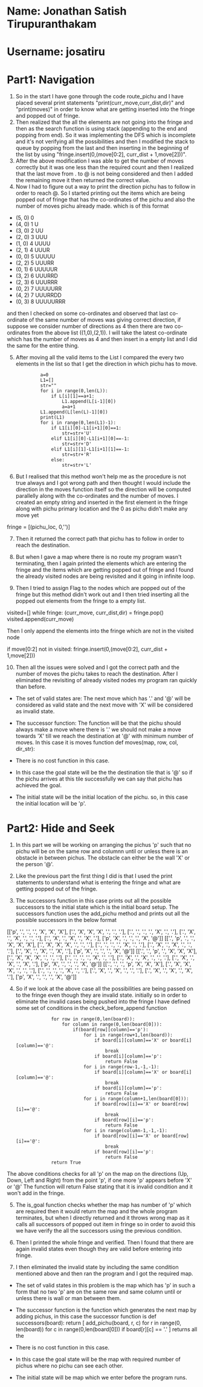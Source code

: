 # Name: Jonathan Satish Tirupuranthakam
# Username: josatiru 

# Part1: Navigation

1. So in the start I have gone through the code route_pichu and I have placed several print statements "print(curr_move,curr_dist,dir)" and "print(moves)" in order to know what are getting inserted into the fringe and popped out of fringe.
2. Then realized that the all the elements are not going into the fringe and then as the search function is using stack (appending to the end and popping from end). So it was implementing the DFS which is incomplete and it's not verifying all the possibilities and then I modified the stack to queue by popping from the last and then inserting in the beginning of the list by using "fringe.insert(0,(move[0:2], curr_dist + 1,move[2]))".
3. After the above modification I was able to get the number of moves correctly but it was one less than the required count and then I realized that the last move from . to @ is not being considered and then I added the remaining move it then returned the correct value.
4. Now I had to figure out a way to print the direction pichu has to follow in order to reach @. So I started printing out the items which are being popped out of fringe that has the co-ordinates of the pichu and also the number of moves pichu already made. which is of this format
- (5, 0) 0
- (4, 0) 1 U
- (3, 0) 2 UU
- (2, 0) 3 UUU
- (1, 0) 4 UUUU
- (2, 1) 4 UUUR
- (0, 0) 5 UUUUU
- (2, 2) 5 UUURR
- (0, 1) 6 UUUUUR
- (3, 2) 6 UUURRD
- (2, 3) 6 UUURRR
- (0, 2) 7 UUUUURR
- (4, 2) 7 UUURRDD
- (0, 3) 8 UUUUURRR

and then I checked on some co-ordinates and observed that last co-ordinate of the same number of moves was giving correct direction, if suppose we consider number of directions as 4 then there are two co-ordinates from the above list ((1,0),(2,1)). I will take the latest co-ordinate which has the number of moves as 4 and then insert in a empty list and I did the same for the entire thing.

5. After moving all the valid items to the List I compared the every two elements in the list so that I get the direction in which pichu has to move.

                a=0
                L1=[]
                str=""
                for i in range(0,len(L)):
                    if L[i][1]==a+1:
                        L1.append(L[i-1][0])
                        a=a+1
                L1.append(L[len(L)-1][0])
                print(L1)
                for i in range(0,len(L1)-1):
                    if L1[i][0]-L1[i+1][0]==1:
                        str=str+'U'
                    elif L1[i][0]-L1[i+1][0]==-1:
                        str=str+'D'
                    elif L1[i][1]-L1[i+1][1]==-1:
                        str=str+'R'
                    else:
                        str=str+'L'

6. But I realised that this method won't help me as the procedure is not true always and I got wrong path and then thought I would include the direction in the moves function itself so the direction will be computed parallelly along with the co-ordinates and the number of moves. I created an empty string and inserted in the first element in the fringe along with pichu primary location and the 0 as pichu didn't make any move yet

fringe = [(pichu_loc, 0,'')]

7. Then it returned the correct path that pichu has to follow in order to reach the destination.

8. But when I gave a map where there is no route my program wasn't terminating, then I again printed the elements which are entering the fringe and the items which are getting popped out of fringe and I found the already visited nodes are being revisited and it going in infinite loop.

9. Then I tried to assign Flag to the nodes which are popped out of the fringe but this method didn't work out and I then tried inserting all the popped out elements from the fringe to a empty list.

visited=[]
    while fringe:
        (curr_move, curr_dist,dir) = fringe.pop()
        visited.append(curr_move)

Then I only append the elements into the fringe which are not in the visited node

if move[0:2] not in visited:
    fringe.insert(0,(move[0:2], curr_dist + 1,move[2]))

10. Then all the issues were solved and I got the correct path and the number of moves the pichu takes to reach the destination. After I eliminated the revisiting of already visited nodes my program ran quickly than before.


* The set of valid states are: The next move which has '.' and '@' will be considered as valid state and the next move with 'X' will be considered as invalid state.

* The successor function: The function will be that the pichu should always make a move where there is '.' we should not make a move towards 'X' till we reach the destination at '@' with minimum number of moves. In this case it is moves function
def moves(map, row, col, dir_str):

* There is no cost function in this case.

* In this case the goal state will be the the destination tile that is '@' so if the pichu arrives at this tile successfully we can say that pichu has achieved the goal.

* The initial state will be the initial location of the pichu. so, in this case the initial location will be 'p'.




# Part2: Hide and Seek

1. In this part we will be working on arranging the pichus 'p' such that no pichu will be on the same row and columnn until or unless there is an obstacle in between pichus. The obstacle can either be the wall 'X' or the person '@'.

2. Like the previous part the first thing I did is that I used the print statements to understand what is entering the fringe and what are getting popped out of the fringe.  

3. The successors function in this case prints out all the possible successors to the initial state which is the initial board setup. The successors function uses the add_pichu method and prints out all the possible successors in the below format

[['p', '.', '.', '.', 'X', 'X', 'X'], ['.', 'X', 'X', 'X', '.', '.', '.'], ['.', '.', '.', '.', 'X', '.', '.'], ['.', 'X', '.', 'X', '.', '.', '.'], ['.', 'X', '.', 'X', '.', 'X', '.'], ['p', 'X', '.', '.', '.', 'X', '@']]
[['.', 'p', '.', '.', 'X', 'X', 'X'], ['.', 'X', 'X', 'X', '.', '.', '.'], ['.', '.', '.', '.', 'X', '.', '.'], ['.', 'X', '.', 'X', '.', '.', '.'], ['.', 'X', '.', 'X', '.', 'X', '.'], ['p', 'X', '.', '.', '.', 'X', '@']]
[['.', '.', 'p', '.', 'X', 'X', 'X'], ['.', 'X', 'X', 'X', '.', '.', '.'], ['.', '.', '.', '.', 'X', '.', '.'], ['.', 'X', '.', 'X', '.', '.', '.'], ['.', 'X', '.', 'X', '.', 'X', '.'], ['p', 'X', '.', '.', '.', 'X', '@']]
[['.', '.', '.', 'p', 'X', 'X', 'X'], ['.', 'X', 'X', 'X', '.', '.', '.'], ['.', '.', '.', '.', 'X', '.', '.'], ['.', 'X', '.', 'X', '.', '.', '.'], ['.', 'X', '.', 'X', '.', 'X', '.'], ['p', 'X', '.', '.', '.', 'X', '@']]

4. So if we look at the above case all the possibilities are being passed on to the fringe even though they are invalid state. initially so in order to eliminate the invalid cases being pushed into the fringe I have defined some set of conditions in the check_before_append function

                    for row in range(0,len(board)):
                        for column in range(0,len(board[0])):
                            if(board[row][column]=='p'):
                                for i in range(row+1,len(board)):
                                    if board[i][column]=='X' or board[i][column]=='@':
                                        break
                                    if board[i][column]=='p':
                                        return False
                                for i in range(row-1,-1,-1):
                                    if board[i][column]=='X' or board[i][column]=='@':
                                        break
                                    if board[i][column]=='p':
                                        return False
                                for i in range(column+1,len(board[0])):
                                    if board[row][i]=='X' or board[row][i]=='@':
                                        break
                                    if board[row][i]=='p':
                                        return False
                                for i in range(column-1,-1,-1):
                                    if board[row][i]=='X' or board[row][i]=='@':
                                        break
                                    if board[row][i]=='p':
                                        return False
                    return True

The above conditions checks for all 'p' on the map on the directions (Up, Down, Left and Right) from the point 'p', if one more 'p' appears before 'X' or '@' The function will return False stating that it is invalid condition and it won't add in the fringe.

5. The is_goal function checks whether the map has number of 'p' which are required then it would return the map and the whole program terminates, but when I directly returned and it throws wrong map as it calls all successors of popped out item in fringe so in order to avoid this we have verify the all the successors using the previous condition.

6. Then I printed the whole fringe and verified. Then I found that there are again invalid states even though they are valid before entering into fringe.

7. I then eliminated the invalid state by including the same condition mentioned above and then ran the program and I got the required map.


* The set of valid states in this problem is the map which has 'p' in such a form that no two 'p' are on the same row and same column until or unless there is wall or man between them.

* The successor function is the function which generates the next map by adding pichus, in this case the successor function is
def successors(board):
    return [ add_pichu(board, r, c) for r in range(0, len(board)) for c in range(0,len(board[0])) if board[r][c] == '.' ] returns all the

* There is no cost function in this case.

* In this case the goal state will be the map with required number of pichus where no pichu can see each other.

* The initial state will be map which we enter before the program runs.

